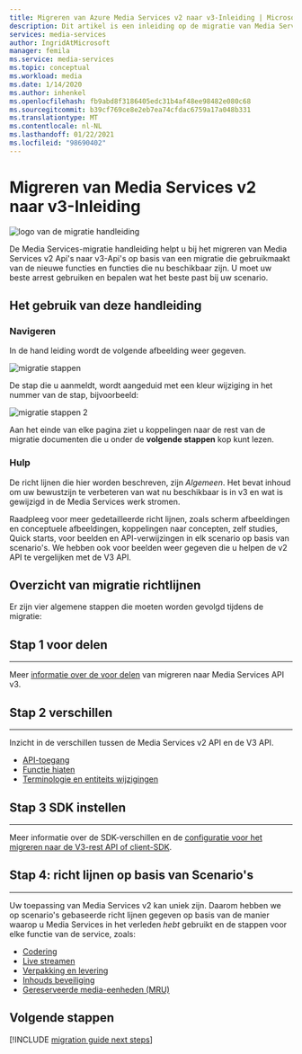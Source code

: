 ```yaml
---
title: Migreren van Azure Media Services v2 naar v3-Inleiding | Microsoft Docs
description: Dit artikel is een inleiding op de migratie van Media Services v2 naar v3.
services: media-services
author: IngridAtMicrosoft
manager: femila
ms.service: media-services
ms.topic: conceptual
ms.workload: media
ms.date: 1/14/2020
ms.author: inhenkel
ms.openlocfilehash: fb9abd8f3186405edc31b4af48ee98482e080c68
ms.sourcegitcommit: b39cf769ce8e2eb7ea74cfdac6759a17a048b331
ms.translationtype: MT
ms.contentlocale: nl-NL
ms.lasthandoff: 01/22/2021
ms.locfileid: "98690402"
---
```

# <a name="migrate-from-media-services-v2-to-v3-introduction"></a>Migreren van Media Services v2 naar v3-Inleiding

![logo van de migratie handleiding](./media/migration-guide/azure-media-services-logo-migration-guide.svg)

De Media Services-migratie handleiding helpt u bij het migreren van Media Services v2 Api's naar v3-Api's op basis van een migratie die gebruikmaakt van de nieuwe functies en functies die nu beschikbaar zijn. U moet uw beste arrest gebruiken en bepalen wat het beste past bij uw scenario.

## <a name="how-to-use-this-guide"></a>Het gebruik van deze handleiding

### <a name="navigating"></a>Navigeren

In de hand leiding wordt de volgende afbeelding weer gegeven.

![migratie stappen](./media/migration-guide/steps.svg)<br/>

De stap die u aanmeldt, wordt aangeduid met een kleur wijziging in het nummer van de stap, bijvoorbeeld:

![migratie stappen 2](./media/migration-guide/steps-2.svg)<br/>

Aan het einde van elke pagina ziet u koppelingen naar de rest van de migratie documenten die u onder de **volgende stappen** kop kunt lezen.

### <a name="guidance"></a>Hulp

De richt lijnen die hier worden beschreven, zijn *Algemeen*. Het bevat inhoud om uw bewustzijn te verbeteren van wat nu beschikbaar is in v3 en wat is gewijzigd in de Media Services werk stromen.

Raadpleeg voor meer gedetailleerde richt lijnen, zoals scherm afbeeldingen en conceptuele afbeeldingen, koppelingen naar concepten, zelf studies, Quick starts, voor beelden en API-verwijzingen in elk scenario op basis van scenario's. We hebben ook voor beelden weer gegeven die u helpen de v2 API te vergelijken met de V3 API.

## <a name="migration-guidance-overview"></a>Overzicht van migratie richtlijnen

Er zijn vier algemene stappen die moeten worden gevolgd tijdens de migratie:

## <a name="step-1-benefits"></a>Stap 1 voor delen

<hr color="#5ea0ef" size="10">

Meer [informatie over de voor delen](migrate-v-2-v-3-migration-benefits.md) van migreren naar Media Services API v3.

## <a name="step-2-differences"></a>Stap 2 verschillen

<hr color="#5ea0ef" size="10">

Inzicht in de verschillen tussen de Media Services v2 API en de V3 API.

- [API-toegang](migrate-v-2-v-3-differences-api-access.md)
- [Functie hiaten](migrate-v-2-v-3-differences-feature-gaps.md)
- [Terminologie en entiteits wijzigingen](migrate-v-2-v-3-differences-terminology.md)

## <a name="step-3-sdk-setup"></a>Stap 3 SDK instellen

<hr color="#5ea0ef" size="10">

Meer informatie over de SDK-verschillen en de [configuratie voor het migreren naar de V3-rest API of client-SDK](migrate-v-2-v-3-migration-setup.md).

## <a name="step-4-scenario-based-guidance"></a>Stap 4: richt lijnen op basis van Scenario's

<hr color="#5ea0ef" size="10">

Uw toepassing van Media Services v2 kan uniek zijn. Daarom hebben we op scenario's gebaseerde richt lijnen gegeven op basis van de manier waarop u Media Services in het verleden *hebt* gebruikt en de stappen voor elke functie van de service, zoals:

- [Codering](migrate-v-2-v-3-migration-scenario-based-encoding.md)
- [Live streamen](migrate-v-2-v-3-migration-scenario-based-live-streaming.md)
- [Verpakking en levering](migrate-v-2-v-3-migration-scenario-based-publishing.md)
- [Inhouds beveiliging](migrate-v-2-v-3-migration-scenario-based-content-protection.md)
- [Gereserveerde media-eenheden (MRU)](migrate-v-2-v-3-migration-scenario-based-media-reserved-units.md)

## <a name="next-steps"></a>Volgende stappen

[!INCLUDE [migration guide next steps](./includes/migration-guide-next-steps.md)]

